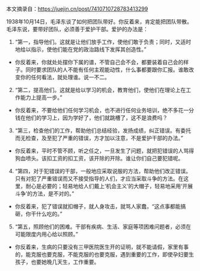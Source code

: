 
本文摘录自：https://juejin.cn/post/7410710728783413299

1938年10月14日，毛泽东谈了如何把团队带好。你反着来，肯定能把团队带散。
毛泽东说，要带好团队，必须善于爱护干部。爱护的办法是：

1. “第一，指导他们。这就是让他们放手工作，使他们敢于负责；同时，又适时地给以指示，使他们能在党的政治路线下发挥其创造性。”
  - 你反着来，你就处处摆你下属的谱，不管自己会不会，都要装着自己会的样子。同时要求团队的人不能有任何主观能动性，什么事都要跟你汇报。谁敢改变你的任何看法，就处理谁。说一不二。

2. “第二，提高他们。这就是给以学习的机会，教育他们，使他们在理论上在工作能力上提高一步。”
  - 你反着来，不要给他们任何学习机会，也不进行任何业务培训，绝不多花一分钱在他们的学习上，因为学好了，他们就跳槽了，这不是浪费吗？

3. “第三，检查他们的工作，帮助他们总结经验，发扬成绩，纠正错误。有委托而无检查，及至犯了严重的错误，方才加以注意，不是爱护干部的办法。”
  - 你反着来，平时不管不顾，听之任之，一旦发生了问题，就把犯错误的人骂得狗血喷头。该扣工资的扣工资，该开除的开除。谁让你们自己要犯错呢。

4. “第四，对于犯错误的干部，一般地应采取说服的方法，帮助他们改正错误。只有对犯了严重错误而又不接受指导的人们，才应当采取斗争的方法。在这里，耐心是必要的；轻易地给人们戴上‘机会主义’的大帽子，轻易地采用‘开展斗争’的方法，是不对的。”
  - 你反着来，犯了错误就扣帽子，就人身攻击，就骂人家蠢，“这点事都能搞砸，你干什么吃的。”

5. “第五，照顾他们的困难。干部有疾病、生活、家庭等项困难问题者，必须在可能限度内用心给以照顾。”
  - 你反着来，生病的只要没有三甲医院医生开的证明，就不能请假，家里有事的，能克服也要克服，不能克服的也要克服，遇到重要的工作，即使孕妇要生孩子，也要她晚几天生，工作重要。
